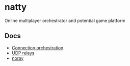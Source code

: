 # natty

Online multiplayer orchestrator and potential game platform

## Docs

* [Connection orchestration](docs/connection-orchestration.md)
* [UDP relays](docs/udp-relays.md)
* [noray](docs/noray.md)
